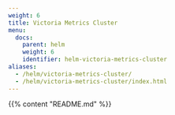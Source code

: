 ```yaml
---
weight: 6
title: Victoria Metrics Cluster
menu:
  docs:
    parent: helm
    weight: 6
    identifier: helm-victoria-metrics-cluster
aliases:
  - /helm/victoria-metrics-cluster/
  - /helm/victoria-metrics-cluster/index.html
---
```

{{% content "README.md" %}}
